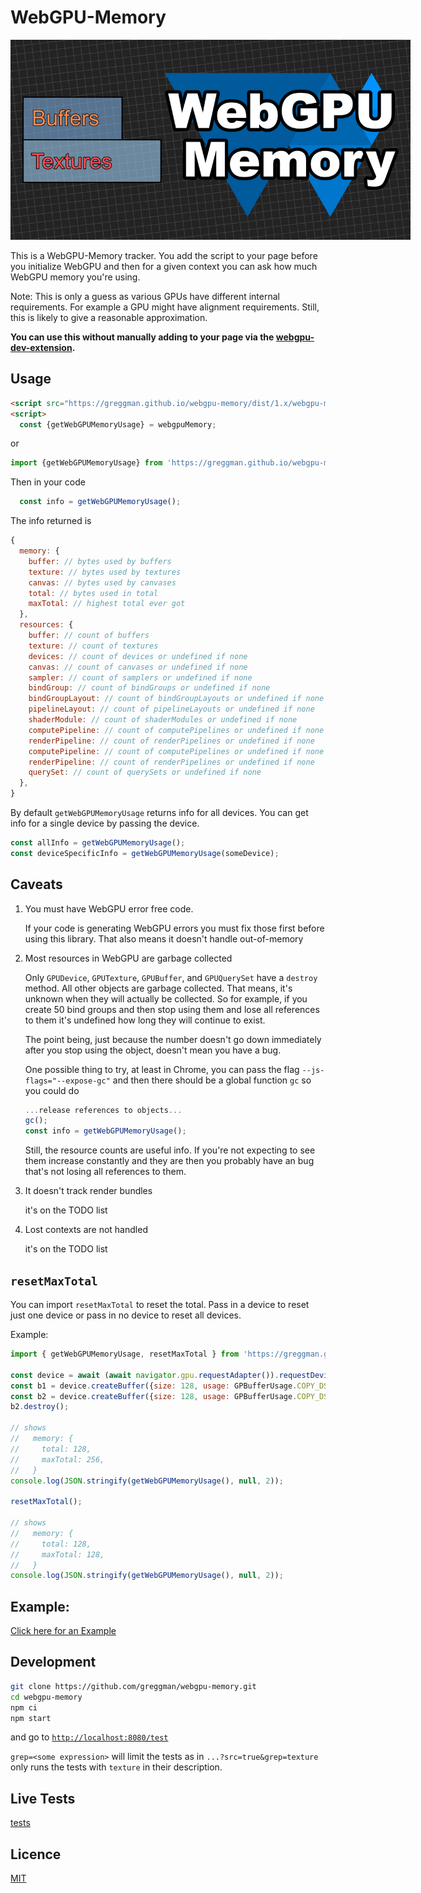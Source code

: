 # WebGPU-Memory

<img src="./webgpu-memory.png" style="max-width: 640px">

This is a WebGPU-Memory tracker. You add the script to your page
before you initialize WebGPU and then for a given context
you can ask how much WebGPU memory you're using.

Note: This is only a guess as various GPUs have different
internal requirements. For example a GPU might
have alignment requirements. Still, this is likely to give
a reasonable approximation.

**You can use this without manually adding to your page
via the [webgpu-dev-extension](https://github.com/greggman/webgpu-dev-extension).**

## Usage

```html
<script src="https://greggman.github.io/webgpu-memory/dist/1.x/webgpu-memory.js" crossorigin></script>
<script>
  const {getWebGPUMemoryUsage} = webgpuMemory;
```

or 

```js
import {getWebGPUMemoryUsage} from 'https://greggman.github.io/webgpu-memory/dist/1.x/webgpu-memory.module.js';
```

Then in your code

```js
  const info = getWebGPUMemoryUsage();
```

The info returned is 

```js
{
  memory: {
    buffer: // bytes used by buffers
    texture: // bytes used by textures
    canvas: // bytes used by canvases
    total: // bytes used in total
    maxTotal: // highest total ever got
  },
  resources: {
    buffer: // count of buffers
    texture: // count of textures
    devices: // count of devices or undefined if none
    canvas: // count of canvases or undefined if none
    sampler: // count of samplers or undefined if none
    bindGroup: // count of bindGroups or undefined if none
    bindGroupLayout: // count of bindGroupLayouts or undefined if none
    pipelineLayout: // count of pipelineLayouts or undefined if none
    shaderModule: // count of shaderModules or undefined if none
    computePipeline: // count of computePipelines or undefined if none
    renderPipeline: // count of renderPipelines or undefined if none
    computePipeline: // count of computePipelines or undefined if none
    renderPipeline: // count of renderPipelines or undefined if none
    querySet: // count of querySets or undefined if none
  },
}
```

By default `getWebGPUMemoryUsage` returns info for all devices.
You can get info for a single device by passing the device.

```js
const allInfo = getWebGPUMemoryUsage();
const deviceSpecificInfo = getWebGPUMemoryUsage(someDevice);
```

## Caveats

1. You must have WebGPU error free code. 

   If your code is generating WebGPU errors you must fix those first
   before using this library. That also means it doesn't handle out-of-memory

2. Most resources in WebGPU are garbage collected

   Only `GPUDevice`, `GPUTexture`, `GPUBuffer`, and `GPUQuerySet` have
   a `destroy` method. All other objects are garbage collected. That
   means, it's unknown when they will actually be collected. So for example,
   if you create 50 bind groups and then stop using them and lose all references
   to them it's undefined how long they will continue to exist.

   The point being, just because the number doesn't go down immediately
   after you stop using the object, doesn't mean you have a bug.

   One possible thing to try, at least in Chrome, you can pass the flag
   `--js-flags="--expose-gc"` and then there should be a global function `gc`
   so you could do

   ```js
   ...release references to objects...
   gc(); 
   const info = getWebGPUMemoryUsage();
   ```

   Still, the resource counts are useful info. If you're not expecting to
   see them increase constantly and they are then you probably have an bug
   that's not losing all references to them.

3. It doesn't track render bundles

   it's on the TODO list

4. Lost contexts are not handled

   it's on the TODO list

## `resetMaxTotal`

You can import `resetMaxTotal` to reset the total.
Pass in a device to reset just one device or pass in no device
to reset all devices.

Example:

```js
import { getWebGPUMemoryUsage, resetMaxTotal } from 'https://greggman.github.io/webgpu-memory/dist/1.x/webgpu-memory.module.js'

const device = await (await navigator.gpu.requestAdapter()).requestDevice();
const b1 = device.createBuffer({size: 128, usage: GPBufferUsage.COPY_DST});
const b2 = device.createBuffer({size: 128, usage: GPBufferUsage.COPY_DST});
b2.destroy();

// shows
//   memory: {
//     total: 128,
//     maxTotal: 256,
//   }
console.log(JSON.stringify(getWebGPUMemoryUsage(), null, 2));

resetMaxTotal();

// shows
//   memory: {
//     total: 128,
//     maxTotal: 128,
//   }
console.log(JSON.stringify(getWebGPUMemoryUsage(), null, 2));
```

## Example:

[Click here for an Example](https://jsgist.org/?src=b0572c68c7168d6d791cc714fe8b604c)

## Development

```bash
git clone https://github.com/greggman/webgpu-memory.git
cd webgpu-memory
npm ci
npm start
```

and go to [`http://localhost:8080/test`](http://localhost:8080/test)

`grep=<some expression>` will limit the tests as in `...?src=true&grep=texture` only
runs the tests with `texture` in their description.

## Live Tests

[tests](https://greggman.github.io/webgpu-memory/test/)  

## Licence

[MIT](https://github.com/greggman/webgpu-memory/blob/main/LICENCE.md)
